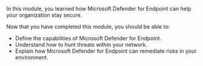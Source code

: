 In this module, you learned how Microsoft Defender for Endpoint can help your organization stay secure.

Now that you have completed this module, you should be able to:

- Define the capabilities of Microsoft Defender for Endpoint.
- Understand how to hunt threats within your network.
- Explain how Microsoft Defender for Endpoint can remediate risks in your environment.
